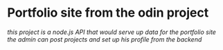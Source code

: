 # Portfolio site from the odin project
*this project is a node.js API that would serve up data for the portfolio site*
*the admin can post projects and set up his profile from the backend*
